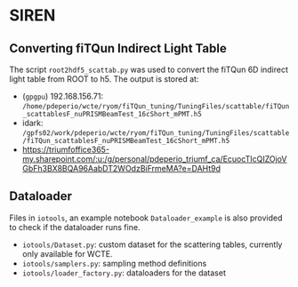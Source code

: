 # SIREN

## Converting fiTQun Indirect Light Table

The script `root2hdf5_scattab.py` was used to convert the fiTQun 6D indirect light table from ROOT to h5. The output is stored at:

- (`gpgpu`) 192.168.156.71: `/home/pdeperio/wcte/ryom/fiTQun_tuning/TuningFiles/scattable/fiTQun_scattablesF_nuPRISMBeamTest_16cShort_mPMT.h5`
- idark: `/gpfs02/work/pdeperio/wcte/ryom/fiTQun_tuning/TuningFiles/scattable/fiTQun_scattablesF_nuPRISMBeamTest_16cShort_mPMT.h5`
- https://triumfoffice365-my.sharepoint.com/:u:/g/personal/pdeperio_triumf_ca/EcuocTIcQIZOjoVGbFh3BX8BQA96AabDT2WOdzBiFrmeMA?e=DAHt9d

## Dataloader

Files in `iotools`, an example notebook `Dataloader_example` is also provided to check if the dataloader runs fine.

- `iotools/Dataset.py`: custom dataset for the scattering tables, currently only available for WCTE.
- `iotools/samplers.py`: sampling method definitions
- `iotools/loader_factory.py`: dataloaders for the dataset